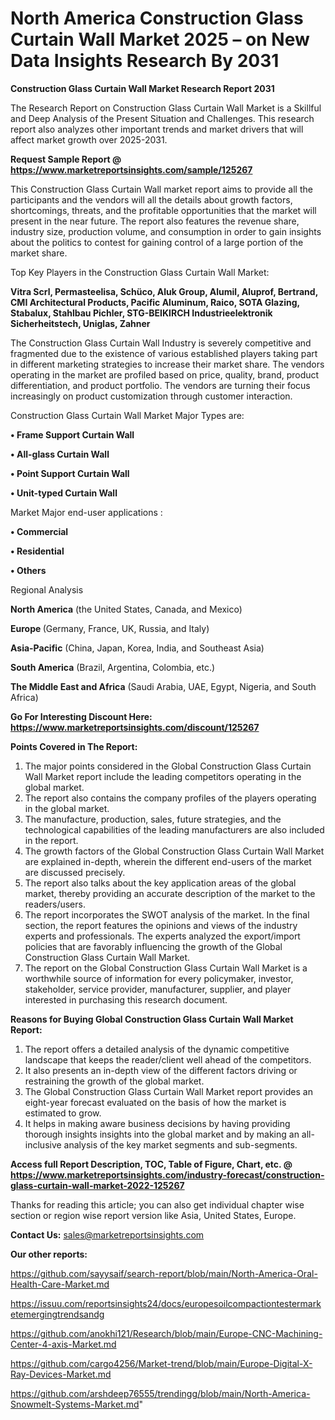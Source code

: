 # North America Construction Glass Curtain Wall Market 2025 – on New Data Insights Research By 2031

<strong>Construction Glass Curtain Wall Market Research Report 2031</strong>

The Research Report on Construction Glass Curtain Wall Market is a Skillful and Deep Analysis of the Present Situation and Challenges. This research report also analyzes other important trends and market drivers that will affect market growth over 2025-2031.

<strong>Request Sample Report @ <a href=https://www.marketreportsinsights.com/sample/125267>https://www.marketreportsinsights.com/sample/125267</a></strong>

This Construction Glass Curtain Wall market report aims to provide all the participants and the vendors will all the details about growth factors, shortcomings, threats, and the profitable opportunities that the market will present in the near future. The report also features the revenue share, industry size, production volume, and consumption in order to gain insights about the politics to contest for gaining control of a large portion of the market share.

Top Key Players in the Construction Glass Curtain Wall Market:

<strong>Vitra Scrl, Permasteelisa, Schüco, Aluk Group, Alumil, Aluprof, Bertrand, CMI Architectural Products, Pacific Aluminum, Raico, SOTA Glazing, Stabalux, Stahlbau Pichler, STG-BEIKIRCH Industrieelektronik  Sicherheitstech, Uniglas, Zahner</strong>

The Construction Glass Curtain Wall Industry is severely competitive and fragmented due to the existence of various established players taking part in different marketing strategies to increase their market share. The vendors operating in the market are profiled based on price, quality, brand, product differentiation, and product portfolio. The vendors are turning their focus increasingly on product customization through customer interaction.

Construction Glass Curtain Wall Market Major Types are:

<strong>• Frame Support Curtain Wall

• All-glass Curtain Wall

• Point Support Curtain Wall

• Unit-typed Curtain Wall</strong>

Market Major end-user applications :

<strong>• Commercial

• Residential

• Others</strong>

Regional Analysis

</u><strong><b>North America</b></strong> (the United States, Canada, and Mexico)

<strong><b>Europe </b></strong>(Germany, France, UK, Russia, and Italy)

<strong><b>Asia-Pacific</b></strong> (China, Japan, Korea, India, and Southeast Asia)

<strong><b>South America</b></strong> (Brazil, Argentina, Colombia, etc.)

<strong><b>The Middle East and Africa</b></strong> (Saudi Arabia, UAE, Egypt, Nigeria, and South Africa)

<strong>Go For Interesting Discount Here: <a href=https://www.marketreportsinsights.com/discount/125267>https://www.marketreportsinsights.com/discount/125267</a></strong>

<strong>Points Covered in The Report:</strong>
<ol>
  <li>The major points considered in the Global Construction Glass Curtain Wall Market report include the leading competitors operating in the global market.</li>
  <li>The report also contains the company profiles of the players operating in the global market.</li>
  <li>The manufacture, production, sales, future strategies, and the technological capabilities of the leading manufacturers are also included in the report.</li>
  <li>The growth factors of the Global Construction Glass Curtain Wall Market are explained in-depth, wherein the different end-users of the market are discussed precisely.</li>
  <li>The report also talks about the key application areas of the global market, thereby providing an accurate description of the market to the readers/users.</li>
  <li>The report incorporates the SWOT analysis of the market. In the final section, the report features the opinions and views of the industry experts and professionals. The experts analyzed the export/import policies that are favorably influencing the growth of the Global Construction Glass Curtain Wall Market.</li>
  <li>The report on the Global Construction Glass Curtain Wall Market is a worthwhile source of information for every policymaker, investor, stakeholder, service provider, manufacturer, supplier, and player interested in purchasing this research document.</li>
</ol>
<strong>Reasons for Buying Global Construction Glass Curtain Wall Market Report:</strong>

<ol>
  <li>The report offers a detailed analysis of the dynamic competitive landscape that keeps the reader/client well ahead of the competitors.</li>
  <li>It also presents an in-depth view of the different factors driving or restraining the growth of the global market.</li>
  <li>The Global Construction Glass Curtain Wall Market report provides an eight-year forecast evaluated on the basis of how the market is estimated to grow.</li>
  <li>It helps in making aware business decisions by having providing thorough insights insights into the global market and by making an all-inclusive analysis of the key market segments and sub-segments.</li>
</ol>
<strong>Access full Report Description, TOC, Table of Figure, Chart, etc. @ <a href=https://www.marketreportsinsights.com/industry-forecast/construction-glass-curtain-wall-market-2022-125267>https://www.marketreportsinsights.com/industry-forecast/construction-glass-curtain-wall-market-2022-125267</a></strong>


Thanks for reading this article; you can also get individual chapter wise section or region wise report version like Asia, United States, Europe.

<strong>Contact Us:</strong>
sales@marketreportsinsights.com

<strong>Our other reports:</strong>

<a href=https://github.com/sayysaif/search-report/blob/main/North-America-Oral-Health-Care-Market.md>https://github.com/sayysaif/search-report/blob/main/North-America-Oral-Health-Care-Market.md</a>

<a href=https://issuu.com/reportsinsights24/docs/europesoilcompactiontestermarketemergingtrendsandg>https://issuu.com/reportsinsights24/docs/europesoilcompactiontestermarketemergingtrendsandg</a>

<a href=https://github.com/anokhi121/Research/blob/main/Europe-CNC-Machining-Center-4-axis-Market.md>https://github.com/anokhi121/Research/blob/main/Europe-CNC-Machining-Center-4-axis-Market.md</a>

<a href=https://github.com/cargo4256/Market-trend/blob/main/Europe-Digital-X-Ray-Devices-Market.md>https://github.com/cargo4256/Market-trend/blob/main/Europe-Digital-X-Ray-Devices-Market.md</a>

<a href=https://github.com/arshdeep76555/trendingg/blob/main/North-America-Snowmelt-Systems-Market.md>https://github.com/arshdeep76555/trendingg/blob/main/North-America-Snowmelt-Systems-Market.md</a>"
